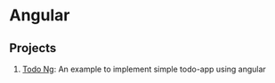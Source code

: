 # Angular

## Projects
1. [Todo Ng](https://github.com/aindrajaya/ready-angular/todo-app): An example to implement simple todo-app using angular